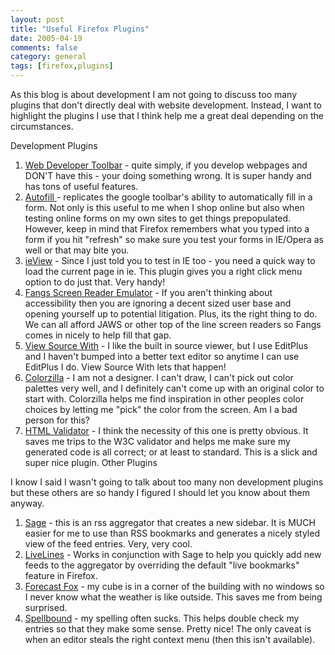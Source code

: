 ```yaml
---
layout: post
title: "Useful Firefox Plugins"
date: 2005-04-19
comments: false
category: general
tags: [firefox,plugins]
---
```

As this blog is about development I am not going to discuss too many plugins
that don't directly deal with website development. Instead, I want to
highlight the plugins I use that I think help me a great deal depending on the
circumstances.  

Development Plugins  

  1. [Web Developer Toolbar](https://addons.update.mozilla.org/extensions/moreinfo.php?application=firefox&category=Developer%20Tools&numpg=10&id=60) \- quite simply, if you develop webpages and DON'T have this - your doing something wrong. It is super handy and has tons of useful features.
  2. [Autofill ](https://addons.update.mozilla.org/extensions/moreinfo.php?id=184)\- replicates the google toolbar's ability to automatically fill in a form. Not only is this useful to me when I shop online but also when testing online forms on my own sites to get things prepopulated. However, keep in mind that Firefox remembers what you typed into a form if you hit "refresh" so make sure you test your forms in IE/Opera as well or that may bite you.
  3. [ieView](https://addons.update.mozilla.org/extensions/moreinfo.php?id=35) \- Since I just told you to test in IE too - you need a quick way to load the current page in ie. This plugin gives you a right click menu option to do just that. Very handy!
  4. [Fangs Screen Reader Emulator](https://addons.update.mozilla.org/extensions/moreinfo.php?id=402) \- If you aren't thinking about accessibility then you are ignoring a decent sized user base and opening yourself up to potential litigation. Plus, its the right thing to do. We can all afford JAWS or other top of the line screen readers so Fangs comes in nicely to help fill that gap.
  5. [View Source With](https://addons.update.mozilla.org/extensions/moreinfo.php?id=394) \- I like the built in source viewer, but I use EditPlus and I haven't bumped into a better text editor so anytime I can use EditPlus I do. View Source With lets that happen!
  6. [Colorzilla](https://addons.update.mozilla.org/extensions/moreinfo.php?id=271) \- I am not a designer. I can't draw, I can't pick out color palettes very well, and I definitely can't come up with an original color to start with. Colorzilla helps me find inspiration in other peoples color choices by letting me "pick" the color from the screen. Am I a bad person for this?
  7. [HTML Validator](https://addons.update.mozilla.org/extensions/moreinfo.php?id=249) \- I think the necessity of this one is pretty obvious. It saves me trips to the W3C validator and helps me make sure my generated code is all correct; or at least to standard. This is a slick and super nice plugin.
Other Plugins  

I know I said I wasn't going to talk about too many non development plugins
but these others are so handy I figured I should let you know about them
anyway.  

  1. [Sage](https://addons.update.mozilla.org/extensions/moreinfo.php?id=77) \- this is an rss aggregator that creates a new sidebar. It is MUCH easier for me to use than RSS bookmarks and generates a nicely styled view of the feed entries. Very, very cool.
  2. [LiveLines](https://addons.update.mozilla.org/extensions/moreinfo.php?application=firefox&version=1.0%20&os=all&category=Blogging&numpg=10&id=324) \- Works in conjunction with Sage to help you quickly add new feeds to the aggregator by overriding the default "live bookmarks" feature in Firefox.
  3. [Forecast Fox](https://addons.update.mozilla.org/extensions/moreinfo.php?id=398) \- my cube is in a corner of the building with no windows so I never know what the weather is like outside. This saves me from being surprised.
  4. [Spellbound](http://spellbound.sourceforge.net/) \- my spelling often sucks. This helps double check my entries so that they make some sense. Pretty nice! The only caveat is when an editor steals the right context menu (then this isn't available).  

